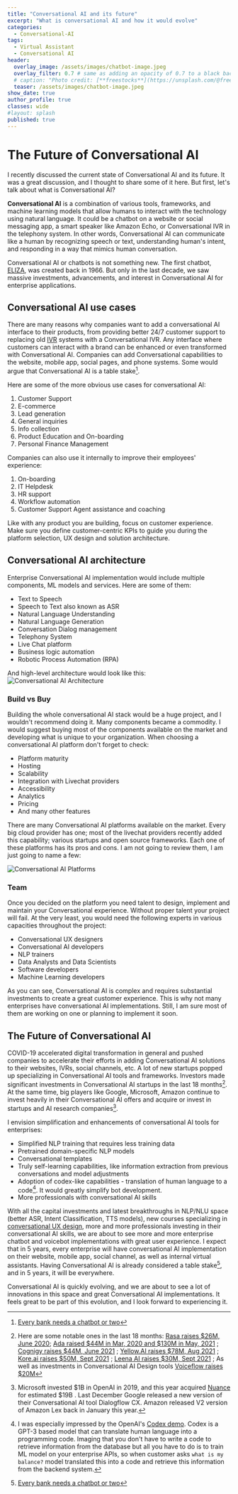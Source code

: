 ```yaml
---
title: "Conversational AI and its future"
excerpt: "What is conversational AI and how it would evolve"
categories:
  - Conversational-AI
tags:
  - Virtual Assistant
  - Conversational AI
header:
  overlay_image: /assets/images/chatbot-image.jpeg
  overlay_filter: 0.7 # same as adding an opacity of 0.7 to a black background
  # caption: "Photo credit: [**freestocks**](https://unsplash.com/@freestocks?utm_source=unsplash&utm_medium=referral&utm_content=creditCopyText) on [Unsplash](https://unsplash.com/s/photos/phone-conversation?utm_source=unsplash&utm_medium=referral&utm_content=creditCopyTex)"
  teaser: /assets/images/chatbot-image.jpeg
show_date: true
author_profile: true
classes: wide
#layout: splash
published: true
---
```


# The Future of Conversational AI

I recently discussed the current state of Conversational AI and its future. It was a great discussion, and I thought to share some of it here. But first, let's talk about what is Conversational AI? 

**Conversational AI** is a combination of various tools, frameworks, and machine learning models that allow humans to interact with the technology using natural language. It could be a chatbot on a website or social messaging app, a smart speaker like Amazon Echo, or Conversational IVR in the telephony system. In other words, Conversational AI can communicate like a human by recognizing speech or text, understanding human's intent,  and responding in a way that mimics human conversation.

Conversational AI or chatbots is not something new. The first chatbot, [ELIZA](https://en.wikipedia.org/wiki/ELIZA), was created back in 1966. But only in the last decade, we saw massive investments, advancements, and interest in Conversational AI for enterprise applications.

## Conversational AI use cases

There are many reasons why companies want to add a conversational AI interface to their products, from providing better 24/7 customer support to replacing old [IVR](https://en.wikipedia.org/wiki/Interactive_voice_response) systems with a Conversational IVR. Any interface where customers can interact with a brand can be enhanced or even transformed with Conversational AI. Companies can add Conversational capabilities to the website, mobile app, social pages, and phone systems. Some would argue that Conversational AI is a table stake[^tablestake].

Here are some of the more obvious use cases for conversational AI:

1. Customer Support
2. E-commerce
3. Lead generation
4. General inquiries
5. Info collection
6. Product Education and On-boarding 
7. Personal Finance Management

Companies can also use it internally to improve their employees' experience:

1. On-boarding
2. IT Helpdesk
3. HR support
4. Workflow automation
5. Customer Support Agent assistance and coaching

Like with any product you are building, focus on customer experience. Make sure you define customer-centric KPIs to guide you during the platform selection, UX design and solution architecture. 

## Conversational AI architecture

Enterprise Conversational AI implementation would include multiple components, ML models and services. Here are some of them: 

- Text to Speech
- Speech to Text also known as ASR
- Natural Language Understanding 
- Natural Language Generation
- Conversation Dialog management 
- Telephony System
- Live Chat platform
- Business logic automation
- Robotic Process Automation (RPA)

And high-level architecture would look like this:
![Conversational AI Architecture](/assets/images/conv_ai_architecture.png)



### Build vs Buy

Building the whole conversational AI stack would be a huge project, and I wouldn't recommend doing it. Many components became a commodity. I would suggest buying most of the components available on the market and developing what is unique to your organization. When choosing a conversational AI platform don't forget to check:  
- Platform maturity 
- Hosting 
- Scalability 
- Integration with Livechat providers 
- Accessibility 
- Analytics
- Pricing
- And many other features 

There are many Conversational AI platforms available on the market. Every big cloud provider has one; most of the livechat providers recently added this capability; various startups and open source frameworks. Each one of these platforms has its pros and cons. I am not going to review them, I am just going to name a few:

![Conversational AI Platforms](/assets/images/conv_ai_platforms.png)


### Team

Once you decided on the platform you need talent to design, implement and maintain your Conversational experience. Without proper talent your project will fail. At the very least, you would need the following experts in various capacities throughout the project:

- Conversational UX designers
- Conversational AI developers
- NLP trainers
- Data Analysts and Data Scientists
- Software developers
- Machine Learning developers

As you can see, Conversational AI is complex and requires substantial investments to create a great customer experience. This is why not many enterprises have conversational AI implementations. Still, I am sure most of them are working on one or planning to implement it soon. 

## The Future of Conversational AI

COVID-19 accelerated digital transformation in general and pushed companies to accelerate their efforts in adding Conversational AI solutions to their websites, IVRs, social channels, etc. A lot of new startups popped up specializing in Conversational AI tools and frameworks. Investors made significant investments in Conversational AI startups in the last 18 months[^investments]. At the same time, big players like Google, Microsoft, Amazon continue to invest heavily in their Conversational AI offers and acquire or invest in startups and AI research companies[^msft_invest]. 

I envision simplification and enhancements of conversational AI tools for enterprises:

-   Simplified NLP training that requires less training data 
-   Pretrained domain-specific NLP models 
-   Conversational templates
-   Truly self-learning capabilities, like information extraction from previous conversations and model adjustments
-   Adoption of codex-like capabilities - translation of human language to a code[^codex]. It would greatly simplify bot development.
-   More professionals with conversational AI skills 

With all the capital investments and latest breakthroughs in NLP/NLU space (better ASR, Intent Classification, TTS models), new courses specializing in [conversational UX design](https://voicetechglobal.com/conversation-design-training/),  more and more professionals investing in their conversational AI skills, we are about to see more and more enterprise chatbot and voicebot implementations with great user experience. I expect that in 5 years, every enterprise will have conversational AI implementation on their website, mobile app, social channel, as well as internal virtual assistants. Having Conversational AI is already considered a table stake[^tablestake], and in 5 years, it will be everywhere. 

Conversational AI is quickly evolving, and we are about to see a lot of innovations in this space and great Conversational AI implementations. It feels great to be part of this evolution, and I look forward to experiencing it.

[^codex]: I was especially impressed by the OpenAI's [Codex demo](https://www.youtube.com/watch?v=SGUCcjHTmGY). Codex is a GPT-3 based model that can translate human language into a programming code. Imaging that you don't have to write a code to retrieve information from the database but all you have to do is to train ML model on your enterprise APIs, so when customer asks `what is my balance?` model translated this into a code and retrieve this information from the backend system.  
[^5]: Transformer models, like OpenAI's GPT-3, Google's T5, [Microsoft  MT-NLG](https://www.microsoft.com/en-us/research/blog/using-deepspeed-and-megatron-to-train-megatron-turing-nlg-530b-the-worlds-largest-and-most-powerful-generative-language-model/) showing breakthrough performance on wide range of NLP tasks like text summarization, text generation, reading comprehension, common sense reasoning, etc. 
[^msft_invest]: Microsoft invested $1B in OpenAI in 2019, and this year acquired [Nuance](https://www.forbes.com/sites/joecornell/2021/04/20/microsoft-announces-acquisition-of-nuance-targets-completion-in-2021/?sh=4e9bc4055bbe) for estimated $19B . Last December Google released a new version of their Conversational AI tool Dialogflow CX. Amazon released V2 version of Amazon Lex back in January this year. 

[^investments]: Here are some notable ones in the last 18 months: [Rasa raises $26M, June 2020](https://techcrunch.com/2020/06/23/rasa-raises-26m-led-by-a16z-for-its-open-source-conversational-ai-platform/); [Ada raised $44M in Mar, 2020 and $130M in May, 2021](https://www.ada.cx/posts/130m-raised-in-series-c-round) ; [Cognigy raises $44M, June 2021](https://techcrunch.com/2021/06/01/cognigy-raises-44m-to-scale-its-enterprise-focused-conversational-ai-platform/) ; [Yellow.AI raises $78M, Aug 2021](https://venturebeat.com/2021/08/04/yellow-ai-raises-78m-to-expand-its-ai-chatbot-platform-globally/) ; [Kore.ai raises $50M, Sept 2021](https://siliconangle.com/2021/09/29/kore-ai-raises-50m-ai-powered-experience-optimization-platform/) ; [Leena AI raises $30M, Sept 2021](https://venturebeat.com/2021/09/28/enterprise-focused-conversational-ai-platform-leena-ai-raises-30m/?utm_campaign=Daily%20Roundup&utm_medium=email&utm_source=Revue%20newsletter) ; As well as investments in Conversational AI Design tools [Voiceflow raises $20M](https://www.forbes.com/sites/igorbosilkovski/2021/07/29/canadian-conversational-ai-design-tool-voiceflow-raises-20-million-in-series-a/?sh=5aa772eb46cf)
[^tablestake]: [Every bank needs a chatbot or two](https://www.forbes.com/sites/ronshevlin/2021/03/15/every-bank-needs-a-chatbot-or-two-for-its-digital-transformation/?sh=35f096f275d7)
[^2]: The Turing test, originally called the imitation game by Alan Turing in 1950, is a test of a machine's ability to exhibit intelligent behaviour equivalent to, or indistinguishable from, that of a human. https://en.wikipedia.org/wiki/Turing_test